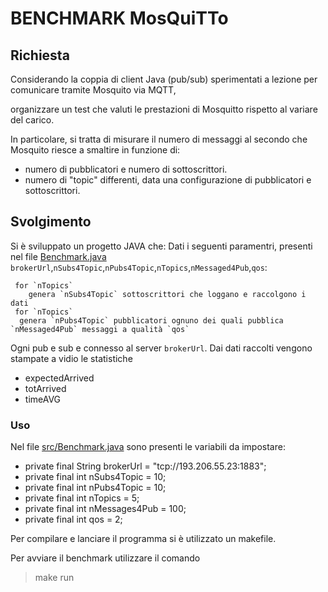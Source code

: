 # BENCHMARK MosQuiTTo

## Richiesta 
Considerando la coppia di client Java (pub/sub) sperimentati a lezione per comunicare tramite Mosquito via MQTT,

organizzare un test che valuti le prestazioni di Mosquitto rispetto al variare del carico. 

In particolare, si tratta di misurare il numero di messaggi al secondo che Mosquito riesce a smaltire in funzione di:

- numero di pubblicatori e numero di sottoscrittori.
- numero di "topic" differenti, data una configurazione di pubblicatori e sottoscrittori. 

## Svolgimento

Si è sviluppato un progetto JAVA che:
Dati i seguenti paramentri, presenti nel file [Benchmark.java](src/Benchmark.java) `brokerUrl`,`nSubs4Topic`,`nPubs4Topic`,`nTopics`,`nMessaged4Pub`,`qos`:
``` 
 for `nTopics`
    genera `nSubs4Topic` sottoscrittori che loggano e raccolgono i dati
 for `nTopics`
  genera `nPubs4Topic` pubblicatori ognuno dei quali pubblica `nMessaged4Pub` messaggi a qualità `qos`
```
Ogni pub e sub e connesso al server `brokerUrl`.
Dai dati raccolti vengono stampate a vidio le statistiche 
- expectedArrived
- totArrived
- timeAVG

### Uso

Nel file [src/Benchmark.java](src/Benchmark.java) sono presenti le variabili da impostare:
* private final String brokerUrl = "tcp://193.206.55.23:1883";
* private final int nSubs4Topic = 10;
* private final int nPubs4Topic = 10;
* private final int nTopics = 5;
* private final int nMessages4Pub = 100;
* private final int qos = 2;

Per compilare e lanciare il programma si è utilizzato un makefile.

Per avviare il benchmark utilizzare il comando

> make run
